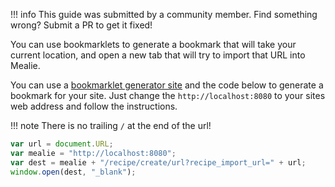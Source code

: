 <!-- prettier-ignore -->
!!! info
    This guide was submitted by a community member. Find something wrong? Submit a PR to get it fixed!

You can use bookmarklets to generate a bookmark that will take your current location, and open a new tab that will try to import that URL into Mealie.

You can use a [bookmarklet generator site](https://caiorss.github.io/bookmarklet-maker/) and the code below to generate a bookmark for your site. Just change the `http://localhost:8080` to your sites web address and follow the instructions.

<!-- prettier-ignore -->
!!! note
    There is no trailing `/` at the end of the url!

```js
var url = document.URL;
var mealie = "http://localhost:8080";
var dest = mealie + "/recipe/create/url?recipe_import_url=" + url;
window.open(dest, "_blank");
```
